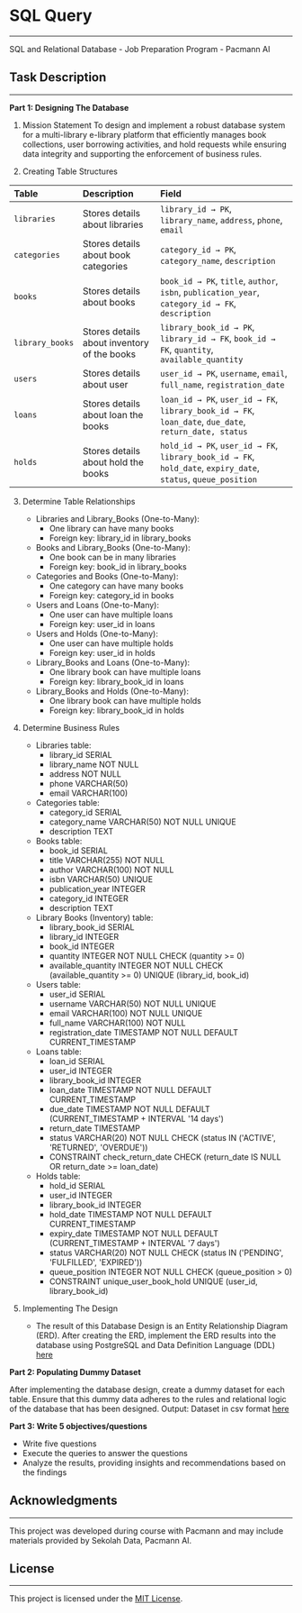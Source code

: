 # SQL Query
---

SQL and Relational Database - Job Preparation Program - Pacmann AI

## Task Description
---

**Part 1: Designing The Database**

1. Mission Statement
To design and implement a robust database system for a multi-library e-library platform
that efficiently manages book collections, user borrowing activities, and hold requests while
ensuring data integrity and supporting the enforcement of business rules.

2. Creating Table Structures

|Table|Description|Field|
|:--|:--|:--|
|`libraries`|Stores details about libraries|`library_id → PK`, `library_name`, `address`, `phone`, `email`|
|`categories`|Stores details about book categories|`category_id → PK`, `category_name`, `description`|
|`books`|Stores details about books|`book_id → PK`, `title`, `author`, `isbn`, `publication_year`, `category_id → FK`, `description`|
|`library_books`|Stores details about inventory of the books|`library_book_id → PK`, `library_id → FK`, `book_id → FK`, `quantity`, `available_quantity`|
|`users`|Stores details about user|`user_id → PK`, `username`, `email`, `full_name`, `registration_date`|
|`loans`|Stores details about loan the books|`loan_id → PK`, `user_id → FK`, `library_book_id → FK`, `loan_date`, `due_date`, `return_date, status`|
|`holds`|Stores details about hold the books|`hold_id → PK`, `user_id → FK`, `library_book_id → FK`, `hold_date`, `expiry_date`, `status`, `queue_position`|

3. Determine Table Relationships
    - Libraries and Library_Books (One-to-Many):
        - One library can have many books
        - Foreign key: library_id in library_books
    - Books and Library_Books (One-to-Many):
        - One book can be in many libraries
        - Foreign key: book_id in library_books
    - Categories and Books (One-to-Many):
        - One category can have many books
        - Foreign key: category_id in books
    - Users and Loans (One-to-Many):
        - One user can have multiple loans
        - Foreign key: user_id in loans
    - Users and Holds (One-to-Many):
        - One user can have multiple holds
        - Foreign key: user_id in holds
    - Library_Books and Loans (One-to-Many):
        - One library book can have multiple loans
        - Foreign key: library_book_id in loans
    - Library_Books and Holds (One-to-Many):
        - One library book can have multiple holds
        - Foreign key: library_book_id in holds
        
4. Determine Business Rules
    - Libraries table:
        - library_id SERIAL
        - library_name NOT NULL
        - address NOT NULL
        - phone VARCHAR(50)
        - email VARCHAR(100)
    - Categories table:
        - category_id SERIAL
        - category_name VARCHAR(50) NOT NULL UNIQUE
        - description TEXT
    - Books table:
        - book_id SERIAL
        - title VARCHAR(255) NOT NULL
        - author VARCHAR(100) NOT NULL
        - isbn VARCHAR(50) UNIQUE
        - publication_year INTEGER
        - category_id INTEGER
        - description TEXT
    - Library Books (Inventory) table:
        - library_book_id SERIAL
        - library_id INTEGER
        - book_id INTEGER
        - quantity INTEGER NOT NULL CHECK (quantity >= 0)
        - available_quantity INTEGER NOT NULL CHECK (available_quantity >= 0) UNIQUE (library_id, book_id)
    - Users table:
        - user_id SERIAL
        - username VARCHAR(50) NOT NULL UNIQUE
        - email VARCHAR(100) NOT NULL UNIQUE
        - full_name VARCHAR(100) NOT NULL
        - registration_date TIMESTAMP NOT NULL DEFAULT CURRENT_TIMESTAMP
    - Loans table:
        - loan_id SERIAL
        - user_id INTEGER
        - library_book_id INTEGER
        - loan_date TIMESTAMP NOT NULL DEFAULT CURRENT_TIMESTAMP
        - due_date TIMESTAMP NOT NULL DEFAULT (CURRENT_TIMESTAMP + INTERVAL '14 days')
        - return_date TIMESTAMP
        - status VARCHAR(20) NOT NULL CHECK (status IN ('ACTIVE', 'RETURNED', 'OVERDUE')) 
        - CONSTRAINT check_return_date CHECK (return_date IS NULL OR return_date >= loan_date)
    - Holds table:
        - hold_id SERIAL
        - user_id INTEGER
        - library_book_id INTEGER
        - hold_date TIMESTAMP NOT NULL DEFAULT CURRENT_TIMESTAMP
        - expiry_date TIMESTAMP NOT NULL DEFAULT (CURRENT_TIMESTAMP + INTERVAL '7 days')
        - status VARCHAR(20) NOT NULL CHECK (status IN ('PENDING', 'FULFILLED', 'EXPIRED'))
        - queue_position INTEGER NOT NULL CHECK (queue_position > 0)
        - CONSTRAINT unique_user_book_hold UNIQUE (user_id, library_book_id)
5. Implementing The Design
    - The result of this Database Design is an Entity Relationship Diagram (ERD). After creating the ERD, implement the ERD results into the database using PostgreSQL and Data Definition Language (DDL) [here](img/elibrary-system_design.png)



**Part 2: Populating Dummy Dataset**

After implementing the database design, create a dummy dataset for each table. Ensure that this dummy data adheres to the rules and relational logic of the database that has been designed. Output: Dataset in csv format [here](data)



**Part 3: Write 5 objectives/questions**

- Write five questions
- Execute the queries to answer the questions
- Analyze the results, providing insights and recommendations based on the findings

## Acknowledgments
---
This project was developed during course with Pacmann and may include materials provided by Sekolah Data, Pacmann AI. 

## License
---
This project is licensed under the [MIT License](LICENSE).
